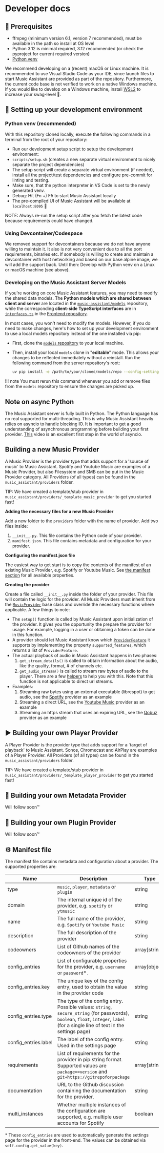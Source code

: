 Developer docs
==================================

## 📝 Prerequisites
* ffmpeg (minimum version 6.1, version 7 recommended), must be available in the path so install at OS level
* Python 3.12 is minimal required, 3.12 recommended (or check the pyproject for current required version)
* [Python venv](https://docs.python.org/3/library/venv.html)

We recommend developing on a (recent) macOS or Linux machine.
It is recommended to use Visual Studio Code as your IDE, since launch files to start Music Assistant are provided as part of the repository. Furthermore, the current code base is not verified to work on a native Windows machine. If you would like to develop on a Windows machine, install [WSL2](https://code.visualstudio.com/blogs/2019/09/03/wsl2) to increase your swag-level 🤘.

## 🚀 Setting up your development environment

### Python venv (recommended)
With this repository cloned locally, execute the following commands in a terminal from the root of your repository:
* Run our development setup script to setup the development environment:
* `scripts/setup.sh` (creates a new separate virtual environment to nicely separate the project dependencies)
* The setup script will create a separate virtual environment (if needed), install all the project/test dependencies and configure pre-commit for linting and testing.
* Make sure, that the python interpreter in VS Code is set to the newly generated venv.
* Debug: Hit (Fn +) F5 to start Music Assistant locally
* The pre-compiled UI of Music Assistant will be available at `localhost:8095` 🎉

NOTE: Always re-run the setup script after you fetch the latest code because requirements could have changed.

### Using Devcontainer/Codespace
We removed support for devcontainers because we do not have anyone willing to maintain it.
It also is not very convenient due to all the port requirements, binaries etc.
If somebody is willing to create and maintain a devcontainer with host networking and based on our base alpine image, we will add the support back. Until then: Develop with Python venv on a Linux or macOS machine (see above).

### Developing on the Music Assistant Server Models

If you're working on core Music Assistant features, you may need to modify the shared data models. The **Python models which are shared between client and server** are located in the [`music-assistant/models`](https://github.com/music-assistant/models) repository, while the corresponding **client-side TypeScript interfaces** are in [`interfaces.ts`](https://github.com/music-assistant/frontend/blob/main/src/plugins/api/interfaces.ts) in the [Frontend repository](https://github.com/music-assistant/frontend).

In most cases, you won't need to modify the models. However, if you do need to make changes, here's how to set up your development environment to use a local models repository instead of the one installed via pip:

  * First, clone the [`models` repository](https://github.com/music-assistant/models) to your local machine.

  * Then, install your local `models` clone in "**editable**" mode. This allows your changes to be reflected immediately without a reinstall. Run the following command from the server repository's root:

    ```bash
    uv pip install -e /path/to/your/cloned/models/repo --config-settings editable_mode=strict
    ```

!!! note
    You must rerun this command whenever you add or remove files from the `models` repository to ensure the changes are picked up.

## Note on async Python
The Music Assistant server is fully built in Python. The Python language has no real supported for multi-threading. This is why Music Assistant heavily relies on asyncio to handle blocking IO. It is important to get a good understanding of asynchronous programming before building your first provider. [This](https://www.youtube.com/watch?v=M-UcUs7IMIM) video is an excellent first step in the world of asyncio.


## Building a new Music Provider
A Music Provider is the provider type that adds support for a 'source of music' to Music Assistant. Spotify and Youtube Music are examples of a Music Provider, but also Filesystem and SMB can be put in the Music Provider category. All Providers (of all types) can be found in the `music_assistant/providers` folder.

TIP: We have created a template/stub provider in `music_assistant/providers/_template_music_provider` to get you started fast!


**Adding the necessary files for a new Music Provider**

Add a new folder to the `providers` folder with the name of provider. Add two files inside:
1. `__init__.py`. This file contains the Python code of your provider.
2. `manifest.json`. This file contains metadata and configuration for your provider.

**Configuring the manifest.json file**

The easiest way to get start is to copy the contents of the manifest of an existing Music Provider, e.g. Spotify or Youtube Music. See [the manifest section](#⚙️-manifest-file) for all available properties.

**Creating the provider**

Create a file called `__init__.py` inside the folder of your provider. This file will contain the logic for the provider. All Music Providers must inherit from the [`MusicProvider`](https://github.com/music-assistant/server/music_assistant/models/music_provider.py) base class and override the necessary functions where applicable. A few things to note:
* The `setup()` function is called by Music Assistant upon initialization of the provider. It gives you the opportunity the prepare the provider for usage. For example, logging in a user or obtaining a token can be done in this function.
* A provider should let Music Assistant know which [`ProviderFeature`](https://github.com/music-assistant/models/blob/main/music_assistant_models/enums.py) it supports by implementing the property `supported_features`, which returns a list of `ProviderFeature`.
* The actual playback of audio in Music Assistant happens in two phases:
    1. `get_stream_details()` is called to obtain information about the audio, like the quality, format, # of channels etc.
    2. `get_audio_stream()` is called to stream raw bytes of audio to the player. There are a few [helpers](https://github.com/music-assistant/server/music_assistant/helpers/audio.py) to help you with this. Note that this function is not applicable to direct url streams.
* Examples:
    1. Streaming raw bytes using an external executable (librespot) to get audio, see the [Spotify](https://github.com/music-assistant/server/music_assistant/providers/spotify/__init__.py) provider as an example
    2. Streaming a direct URL, see the [Youtube Music](https://github.com/music-assistant/server/music_assistant/providers/ytmusic/__init__.py) provider as an example
    3. Streaming an https stream that uses an expiring URL, see the [Qobuz](https://github.com/music-assistant/server/music_assistant/providers/qobuz/__init__.py) provider as an example


## ▶️ Building your own Player Provider

A Player Provider is the provider type that adds support for a 'target of playback' to Music Assistant. Sonos, Chromecast and AirPlay are examples of a Player Provider.
All Providers (of all types) can be found in the `music_assistant/providers` folder.

TIP: We have created a template/stub provider in `music_assistant/providers/_template_player_provider` to get you started fast!

## 💽 Building your own Metadata Provider

Will follow soon™

## 🔌 Building your own Plugin Provider

Will follow soon™

## ⚙️ Manifest file

The manifest file contains metadata and configuration about a provider. The supported properties are:

| Name  | Description  | Type  |
|---|---|---|
| type  | `music`, `player`, `metadata` or `plugin`  | string  |
| domain  | The internal unique id of the provider, e.g. `spotify` or `ytmusic`  | string  |
| name  | The full name of the provider, e.g. `Spotify` or `Youtube Music`  | string  |
| description  | The full description of the provider  | string  |
| codeowners  | List of Github names of the codeowners of the provider  | array[string]  |
| config_entries  | List of configurable properties for the provider, e.g. `username` or `password`*. | array[object]  |
| config_entries.key  | The unique key of the config entry, used to obtain the value in the provider code  | string  |
| config_entries.type  | The type of the config entry. Possible values: `string`, `secure_string` (for passwords), `boolean`, `float`, `integer`, `label` (for a single line of text in the settings page)  | string  |
| config_entries.label | The label of the config entry. Used in the settings page | string |
| requirements | List of requirements for the provider in pip string format. Supported values are `package==version` and `git+https://gitrepoforpackage` | array[string]
| documentation | URL to the Github discussion containing the documentation for the provider. | string |
| multi_instances | Whether multiple instances of the configuration are supported, e.g. multiple user accounts for Spotify | boolean |

\* These `config_entries` are used to automatically generate the settings page for the provider in the front-end. The values can be obtained via `self.config.get_value(key)`.
